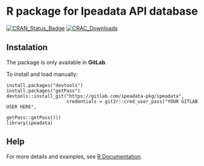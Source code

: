 # R package for Ipeadata API database 

[![CRAN\_Status\_Badge](https://www.r-pkg.org/badges/version/sidrar)](https://CRAN.R-project.org/package=sidrar) [![CRAC\_Downloads](https://cranlogs.r-pkg.org/badges/grand-total/sidrar)](https://CRAN.R-project.org/package=sidrar)

## Instalation

The package is only available in **GitLab**. 

To install and load manually:

```{r eval=FALSE}
install.packages("devtools")
install.packages("getPass")
devtools::install_git("https://gitlab.com/ipeadata-pkg/ipeadata", 
                      credentials = git2r::cred_user_pass("YOUR GITLAB USER HERE", 
                                                          getPass::getPass()))
library(ipeadata)
````

## Help

For more details and examples, see [R Documentation](https://drive.google.com/open?id=1Kke-SFOkWtmaXMP2sXs0-vPRj7fu86iS).
